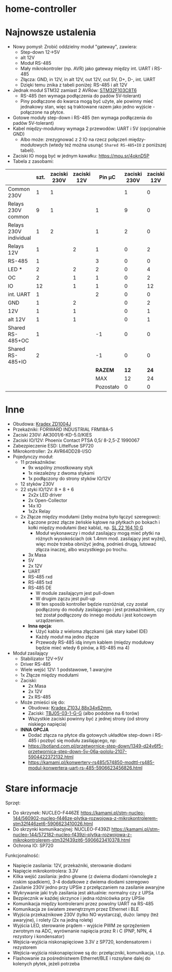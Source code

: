 # home-controller

# Najnowsze ustalenia

* Nowy pomysł: Zrobić oddzielny moduł "gateway", zawiera:
  * Step-down 12->5V
  * alt 12V
  * Moduł RS-485
  * Mały mikrokontroler (np. AVR) jako gateway między int. UART i RS-485
  * Złącza: GND, in 12V, in alt 12V, out 12V, out 5V, D+, D-, int. UART
  * Dzięki temu znika z tabeli poniżej: RS-485 i alt 12V
* Jednak moduł STM32 zamiast 2 AVRów: [STM32F103C8T6](https://kamami.pl/zestawy-uruchomieniowe-stm32/1192915-kamod-bluepill-plytka-rozwojowa-z-mikrokontrolerem-stm32f103c8t6-kompatybilna-z-weact-bluepill-5906623487998.html)
  * RS-485 (ten wymaga podłączenia do padów 5V-tolerant)
  * Piny podłączone do kwarca mogą być użyte, ale powinny mieć jednakowy stan, więc są traktowane razem jako jedno wyjście - połączone na płytce.
* Gotowe moduły step-down i RS-485 (ten wymaga podłączenia do padów 5V-tolerant)
* Kabel między-modułowy wymaga 2 przewodów: UART i 5V (opcjonalnie GND)
  * Albo może: zrezygnować z 2 IO na rzecz połączeń między-modułowych (wtedy też można usunąć `Shared RS-485+IO` z poniższej tabeli).
* Zaciski IO mogą być w jednym kawałku: https://mou.sr/4oknD5P
* Tabela z zasobami:

|                        | szt. | zaciski 230V | zaciski 12V | Pin µC    | zaciski 230V | zaciski 12V | Pin µC |
| ---------------------- | ---- | ------------ | ----------- | --------- | ------------ | ----------- | ------ |
| Common 230V            | 1    | 1            |             |           | 1            | 0           | 0      |
| Relays 230V common     | 9    | 1            |             | 1         | 9            | 0           | 9      |
| Relays 230V individual | 1    | 2            |             | 1         | 2            | 0           | 1      |
| Relays 12V             | 1    |              | 2           | 1         | 0            | 2           | 1      |
| RS-485                 | 1    |              |             | 3         | 0            | 0           | 3      |
| LED \*                 | 2    |              | 2           | 2         | 0            | 4           | 4      |
| OC                     | 2    |              | 1           | 1         | 0            | 2           | 2      |
| IO                     | 12   |              | 1           | 1         | 0            | 12          | 12     |
| int. UART              | 1    |              |             | 2         | 0            | 0           | 2      |
| GND                    | 1    |              | 2           |           | 0            | 2           | 0      |
| 12V                    | 1    |              | 1           |           | 0            | 1           | 0      |
| alt 12V                | 1    |              | 1           |           | 0            | 1           | 0      |
| Shared RS-485+OC       | 1    |              |             | \-1       | 0            | 0           | \-1    |
| Shared RS-485+IO       | 2    |              |             | \-1       | 0            | 0           | \-2    |
|                        |      |              |             | **RAZEM** | **12**       | **24**      | **31** |
|                        |      |              |             | MAX       | 12           | 24          | 31     |
|                        |      |              |             | Pozostało | 0            | 0           | 0      |

# Inne

* Obudowa: [Kradex ZD1004J](https://botland.com.pl/obudowy/24954-obudowa-modulowa-kradex-zd1004j-abs-v0-na-szyne-din-652x898x716mm-jasnoszara-5905275033614.html)
* Przekaźniki: FORWARD INDUSTRIAL FRM18A-5
* Zaciski 230V: AK3001/6-KD-5.0/KIES
* Zaciski IO/12V: Phoenix Contact PTSA 0,5/ 8-2,5-Z 1990067
* Zabezpieczenie ESD: Littelfuse SP720
* Mikrokontroller: 2x AVR64DD28-I/SO
* Pojedynczy moduł:
  * 11 przekaźników:
    * 9x wspólny zmostkowany styk
    * 1x niezależny z dwoma stykami
    * 1x podłączony do strony styków IO/12V
  * 12 styków 230V
  * 22 styki IO/12V: 8 + 8 + 6
    * 2x2x LED driver
    * 2x Open-Collector
    * 14x IO
    * 1x2x Relay
  * 2x Złącze między modułami (żeby można było łączyć szeregowo):
    * Łączone przez złącze żeńskie kątowe na płytkach po bokach i kołki między modułami (bez kabla), np. [SL 22 164 10 G](https://www.tme.eu/pl/details/sl22.164.10.g)
      * Moduł wykonawczy i moduł zasilający mogą mieć płytki na różnych wysokościach (ok 1.4mm mod. zasilający jest wyżej), więc może trzeba obniżyć jedną, podnieś drugą, lutować złącza inaczej, albo wszystkiego po trochu.
    * 3x Masa
    * 5V
    * 2x 12V
    * UART
    * RS-485 rxd
    * RS-485 txd
    * RS-485 DE
      * W module zasilającym jest pull-down
      * W drugim zączu jest pull-up
      * W ten sposób kontroller będzie rozróżniał, czy został podłączony do moduły zasilającego i jest przekaźnikiem, czy też został podłączony do innego modułu i jest końcowym urządzeniem.
    * **Inna opcja**:
      * Użyć kabla z wieloma złączkami (jak stary kabel IDE)
      * Każdy moduł ma jedno złącze
      * Przewody RS-485 idą innym kablem (między modułowy będzie mieć wtedy 6 pinów, a RS-485 ma 4)
* Moduł zasilający
  * Stabilizator 12V->5V
  * Driver RS-485
  * Wiele wejść 12V: 1 podstawowe, 1 awaryjne
  * 1x Złącze między modułami
  * Zaciski:
    * 2x Masa
    * 2x 12V
    * 2x RS-485
  * Może zmieści się do:
    * Obudowa: [Kradex Z103J 88x34x62mm](https://botland.com.pl/obudowy/10131-obudowa-modulowa-kradex-z103j-88x34x62mm-na-szyne-din-jasna-5905275012343.html),
    * Zaciski: [TBJ05-03-1-G-G](https://www.tme.eu/pl/details/tbj05-03-1-g-g) (albo podobne na 6 torów)
    * Wszystkie zaciski powinny być z jednej strony (od strony niskiego napięcia)
  * **INNA OPCJA**
    * Dodać złącza na płytce dla gotowych układłów step-down i RS-485 i pozbyć się modułu zasilającego, np:
    * https://botland.com.pl/przetwornice-step-down/1349-d24v6f5-przetwornica-step-down-5v-06a-pololu-2107-5904422372132.html
    * https://kamami.pl/konwertery-rs485/574850-modttl-rs485-modul-konwertera-uart-rs-485-5906623456826.html

# Stare informacje

Sprzęt:
* Do skrzynek: NUCLEO-F446ZE https://kamami.pl/stm-nucleo-144/560902-nucleo-f446ze-plytka-rozwojowa-z-mikrokontrolerem-stm32f446zet6-5906623410026.html
* Do skrzynki komunikacyjnej: NUCLEO-F439ZI https://kamami.pl/stm-nucleo-144/572182-nucleo-f439zi-plytka-rozwojowa-z-mikrokontrolerem-stm32f439zit6-5906623410378.html
* Ochrona IO: SP720

Funkcjonalność:
* Napięcie zasilania: 12V, przekażniki, sterowanie diodami
* Napięcie mikrokontrolera: 3.3V
* Kilka wejść zasilania: jedno głowne (z dwiema diodami równolegle z niskim spadkiem), 3-4 dodatkowe z dwiema diodami szeregowo
* Zasilanie 230V jedno przy UPSie z przełączaniem na zasilanie awaryjne
* Wykrywanie jaki tryb zasilania jest aktualnie: normalny czy z UPSa
* Bezpiecznik w kaźdej skrzynce i jedna róźnicówka przy UPSie
* Komunikacja między kontrolerami przez powolny UART na RS-485
* Komunikacja ze światem zewnętrznym przez Ethernet i BLE
* Wyjścia przekażnikowe 230V (tylko NO wystarczą), dużo: lampy (też awaryjne), i rolety (2x na jedną roletę)
* Wyjścia LED, sterowanie prądem - wyjście PWM ze sprzęźeniem zwrotnym na ADC, wyrównanie napięcia przez R i C (PNP, NPN, 4 rezystory i kondensator)
* Wejścia-wyjścia niskonapięciowe 3.3V z SP720, kondensatorem i rezystorem
* Wejścia-wyjścia niskonapięciowe są do: przełączniki, komunikacja, i.t.p.
* Flashowanie za pośrednistwem Ethernet/BLE i rozsyłane dalej do kolenych płytek, jeżeli potrzeba
